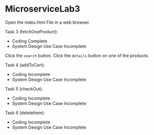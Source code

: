 # MicroserviceLab3

Open the index.html File in a web browser.


Task 3 (fetchOneProduct):
 - Coding Complete
 - System Design Use Case Incomplete

Click the `search` button.
Click the `details` button on one of the products.


Task 4 (addToCart):
 - Coding Incomplete
 - System Design Use Case Incomplete
 
Task 5 (checkOut):
 - Coding Incomplete
 - System Design Use Case Incomplete
 
Task 6 (deleteItem):
 - Coding Incomplete
 - System Design Use Case Incomplete


